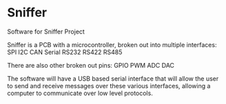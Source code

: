 # Sniffer
Software for Sniffer Project

Sniffer is a PCB with a microcontroller, broken out into multiple interfaces:
SPI
I2C
CAN
Serial
RS232
RS422
RS485

There are also other broken out pins:
GPIO
PWM
ADC
DAC

The software will have a USB based serial interface that will allow the user to send and receive messages over these various interfaces,
allowing a computer to communicate over low level protocols. 
